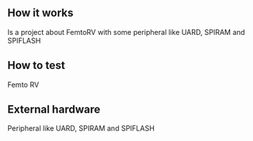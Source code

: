 <!---

This file is used to generate your project datasheet. Please fill in the information below and delete any unused
sections.

You can also include images in this folder and reference them in the markdown. Each image must be less than
512 kb in size, and the combined size of all images must be less than 1 MB.
-->

## How it works

Is a project about FemtoRV with some peripheral like UARD, SPIRAM and SPIFLASH

## How to test

Femto RV

## External hardware

Peripheral like UARD, SPIRAM and SPIFLASH
